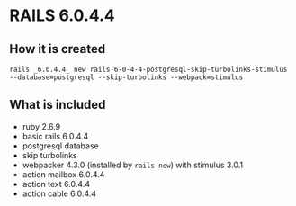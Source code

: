# RAILS 6.0.4.4

## How it is created

`rails _6.0.4.4_ new rails-6-0-4-4-postgresql-skip-turbolinks-stimulus --database=postgresql --skip-turbolinks --webpack=stimulus`

## What is included

- ruby 2.6.9
- basic rails 6.0.4.4
- postgresql database
- skip turbolinks
- webpacker 4.3.0 (installed by `rails new`) with stimulus 3.0.1
- action mailbox 6.0.4.4
- action text 6.0.4.4
- action cable 6.0.4.4
